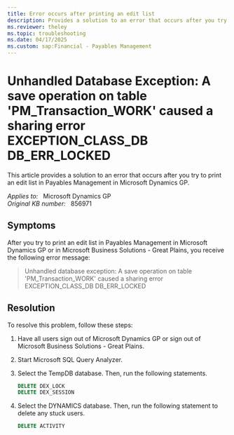 ```yaml
---
title: Error occurs after printing an edit list
description: Provides a solution to an error that occurs after you try to print an edit list in Payables Management in Microsoft Dynamics GP.
ms.reviewer: theley
ms.topic: troubleshooting
ms.date: 04/17/2025
ms.custom: sap:Financial - Payables Management
---
```

# Unhandled Database Exception: A save operation on table 'PM_Transaction_WORK' caused a sharing error EXCEPTION_CLASS_DB DB_ERR_LOCKED

This article provides a solution to an error that occurs after you try to print an edit list in Payables Management in Microsoft Dynamics GP.

_Applies to:_ &nbsp; Microsoft Dynamics GP  
_Original KB number:_ &nbsp; 856971

## Symptoms

After you try to print an edit list in Payables Management in Microsoft Dynamics GP or in Microsoft Business Solutions - Great Plains, you receive the following error message:

> Unhandled database exception: A save operation on table 'PM_Transaction_WORK' caused a sharing error EXCEPTION_CLASS_DB DB_ERR_LOCKED

## Resolution

To resolve this problem, follow these steps:

1. Have all users sign out of Microsoft Dynamics GP or sign out of Microsoft Business Solutions - Great Plains.
2. Start Microsoft SQL Query Analyzer.
3. Select the TempDB database. Then, run the following statements.

    ```sql
    DELETE DEX_LOCK
    DELETE DEX_SESSION
    ```

4. Select the DYNAMICS database. Then, run the following statement to delete any stuck users.

    ```sql
    DELETE ACTIVITY
    ```
